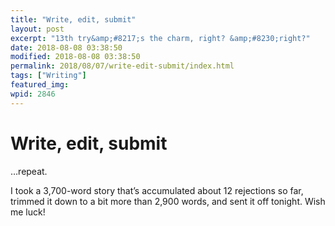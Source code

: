 ```yaml
---
title: "Write, edit, submit"
layout: post
excerpt: "13th try&amp;#8217;s the charm, right? &amp;#8230;right?"
date: 2018-08-08 03:38:50
modified: 2018-08-08 03:38:50
permalink: 2018/08/07/write-edit-submit/index.html
tags: ["Writing"]
featured_img: 
wpid: 2846
---
```


# Write, edit, submit

…repeat.

I took a 3,700-word story that’s accumulated about 12 rejections so far, trimmed it down to a bit more than 2,900 words, and sent it off tonight. Wish me luck!